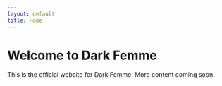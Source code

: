 ```yaml
---
layout: default
title: Home
---
```


# Welcome to Dark Femme

This is the official website for Dark Femme. More content coming soon. 